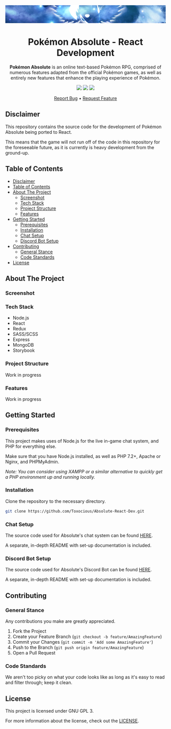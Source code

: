 <div align="center">
  <img src="./public/assets/misc/banner.png" title="Pokemon Absolute Logo" alt="Pokemon Absolute Logo" />
  <h1 align="center">Pok&eacute;mon Absolute - React Development</h1>

  **Pok&eacute;mon Absolute** is an online text-based Pok&eacute;mon RPG, comprised of numerous features adapted from the official Pok&eacute;mon games, as well as entirely new features that enhance the playing experience of Pok&eacute;mon.

  <img src="https://img.shields.io/github/issues/Toxocious/Absolute-React-Dev?style=for-the-badge&logo=appveyor" />
  <img src="https://img.shields.io/github/stars/Toxocious/Absolute-React-Dev?style=for-the-badge&logo=appveyor" />
  <img src="https://img.shields.io/github/license/Toxocious/Absolute-React-Dev?style=for-the-badge&logo=appveyor" />

  [Report Bug](https://github.com/Toxocious/Absolute-React-Dev/issues/new?assignees=&labels=&template=bug-report.md&title=) &bull;
  [Request Feature](https://github.com/Toxocious/Absolute-React-Dev/issues/new?assignees=&labels=&template=feature-request.md&title=)
</div>



## Disclaimer
This repository contains the source code for the development of Pok&eacute;mon Absolute being ported to React.

This means that the game will not run off of the code in this repository for the foreseeable future, as it is currently is heavy development from the ground-up.



## Table of Contents
- [Disclaimer](#disclaimer)
- [Table of Contents](#table-of-contents)
- [About The Project](#about-the-project)
  - [Screenshot](#screenshot)
  - [Tech Stack](#tech-stack)
  - [Project Structure](#project-structure)
  - [Features](#features)
- [Getting Started](#getting-started)
  - [Prerequisites](#prerequisites)
  - [Installation](#installation)
  - [Chat Setup](#chat-setup)
  - [Discord Bot Setup](#discord-bot-setup)
- [Contributing](#contributing)
  - [General Stance](#general-stance)
  - [Code Standards](#code-standards)
- [License](#license)



## About The Project
### Screenshot

### Tech Stack
- Node.js
- React
- Redux
- SASS/SCSS
- Express
- MongoDB
- Storybook

### Project Structure
Work in progress

### Features
Work in progress



## Getting Started
### Prerequisites
This project makes uses of Node.js for the live in-game chat system, and PHP for everything else.

Make sure that you have Node.js installed, as well as PHP 7.2+, Apache or Nginx, and PHPMyAdmin.

*Note: You can consider using XAMPP or a similar alternative to quickly get a PHP environment up and running locally.*

### Installation
Clone the repository to the necessary directory.

```bash
git clone https://github.com/Toxocious/Absolute-React-Dev.git
```

### Chat Setup
The source code used for Absolute's chat system can be found [HERE](https://github.com/Toxocious/Absolute-Chat).

A separate, in-depth README with set-up documentation is included.

### Discord Bot Setup
The source code used for Absolute's Discord Bot can be found [HERE](https://github.com/Toxocious/Absolute-Discord-Bot).

A separate, in-depth README with set-up documentation is included.



## Contributing
### General Stance
Any contributions you make are greatly appreciated.

1. Fork the Project
2. Create your Feature Branch (``git checkout -b feature/AmazingFeature``)
3. Commit your Changes (``git commit -m 'Add some AmazingFeature'``)
4. Push to the Branch (``git push origin feature/AmazingFeature``)
5. Open a Pull Request

### Code Standards
We aren't too picky on what your code looks like as long as it's easy to read and filter through; keep it clean.



## License
This project is licensed under GNU GPL 3.

For more information about the license, check out the [LICENSE](LICENSE).
